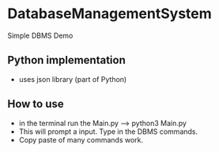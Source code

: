 # DatabaseManagementSystem
Simple DBMS Demo

## Python implementation
- uses json library (part of Python)

## How to use
- in the terminal run the Main.py --> python3 Main.py
- This will prompt a input. Type in the DBMS commands.
- Copy paste of many commands work.
